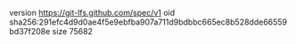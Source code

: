 version https://git-lfs.github.com/spec/v1
oid sha256:291efc4d9d0ae4f5e9ebfba907a711d9bdbbc665ec8b528dde66559bd37f208e
size 75682
